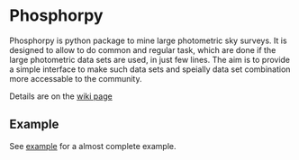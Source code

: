 # Phosphorpy
Phosphorpy is python package to mine large photometric sky surveys. 
It is designed to allow to do common and regular task, which are done if
the large photometric data sets are used, in just few lines. 
The aim is to provide a simple interface to make such data sets and 
speially data set combination more accessable to the community.

Details are on the [wiki page](https://gitlab.sron.nl/patrickr/Phosphorpy/wikis/home)

## Example
See [example](https://gitlab.sron.nl/patrickr/Phosphorpy/wikis/Example) for
a almost complete example.
